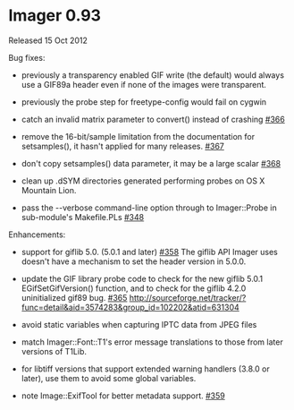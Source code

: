 # Imager 0.93

Released 15 Oct 2012

Bug fixes:

- previously a transparency enabled GIF write (the default) would always use a GIF89a header even if none of the images were transparent.

- previously the probe step for freetype-config would fail on cygwin

- catch an invalid matrix parameter to convert() instead of crashing [#366](https://github.com/tonycoz/imager/issues/366)

- remove the 16-bit/sample limitation from the documentation for setsamples(), it hasn't applied for many releases. [#367](https://github.com/tonycoz/imager/issues/367)

- don't copy setsamples() data parameter, it may be a large scalar [#368](https://github.com/tonycoz/imager/issues/368)

- clean up .dSYM directories generated performing probes on OS X Mountain Lion.

- pass the --verbose command-line option through to Imager::Probe in sub-module's Makefile.PLs [#348](https://github.com/tonycoz/imager/issues/348)

Enhancements:

- support for giflib 5.0. (5.0.1 and later) [#358](https://github.com/tonycoz/imager/issues/358) The giflib API Imager uses doesn't have a mechanism to set the header version in 5.0.0.

- update the GIF library probe code to check for the new giflib 5.0.1 EGifSetGifVersion() function, and to check for the giflib 4.2.0 uninitialized gif89 bug. [#365](https://github.com/tonycoz/imager/issues/365) http://sourceforge.net/tracker/?func=detail&aid=3574283&group_id=102202&atid=631304

- avoid static variables when capturing IPTC data from JPEG files

- match Imager::Font::T1's error message translations to those from later versions of T1Lib.

- for libtiff versions that support extended warning handlers (3.8.0 or later), use them to avoid some global variables.

- note Image::ExifTool for better metadata support. [#359](https://github.com/tonycoz/imager/issues/359)